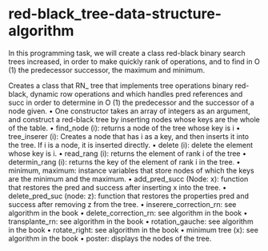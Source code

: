 # red-black_tree-data-structure-algorithm


In this programming task, we will create a class
red-black binary search trees increased, in order to make
quickly rank of operations, and to find in O (1) the predecessor
successor, the maximum and minimum.


Creates a class that RN_ tree that implements tree operations
binary red-black, dynamic row operations and which handles pred references
and succ in order to determine in O (1) the predecessor and the successor of a node
given.
• One constructor takes an array of integers as an argument, and
construct a red-black tree by inserting nodes whose keys are the
whole of the table.
• find_node (i): returns a node of the tree whose key is i
• tree_inserer (i): Creates a node that has i as a key, and then inserts it into
the tree. If i is a node, it is inserted directly.
• delete (i): delete the element whose key is i.
• read_rang (i): returns the element of rank i of the tree
• determin_rang (i): returns the key of the element of rank i in the tree.
• minimum, maximum: instance variables that store nodes of which
the keys are the minimum and the maximum.
• add_pred_succ (Node: x): function that restores the pred and
success after inserting x into the tree.
• delete_pred_suc (node: z): function that restores the properties
pred and success after removing z from the tree.
• inserere_correction_rn: see algorithm in the book
• delete_correction_rn: see algorithm in the book
• transplante_rn: see algorithm in the book
• rotation_gauche: see algorithm in the book
• rotate_right: see algorithm in the book
• minimum tree (x): see algorithm in the book
• poster: displays the nodes of the tree.
